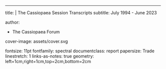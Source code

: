 ---
title: |
    The Cassiopaea Session Transcripts
subtitle: July 1994 - June 2023

author:
- The Cassiopaea Forum

cover-image: assets/cover.svg

fontsize: 11pt
fontfamily: spectral
documentclass: report
papersize: Trade
linestretch: 1
links-as-notes: true
geometry: left=1cm,right=1cm,top=2cm,bottom=2cm